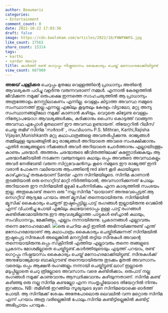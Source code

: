 ```yaml
---
author: Beaumaris
categories:
- Entertainment
comment_count: 0
date: 2022-10-22 17:03:56
draft: false
image: https://cdn.boolokam.com/articles/2022/10/FWWFWWFG.jpg
like_count: 27563
share_count: 15314
tags:
- karthi
- sardar movie
title: കാർത്തി രണ്ട് ഗെറ്റപ്പും നിഷ്പ്രയാസം കൈകാര്യം ചെയ്ത് മനോഹരമാക്കിയിട്ടുണ്ട്
view_count: 687980
---
```


**അജയ് പള്ളിക്കര** ചെറുപ്പം മുതലേ വെള്ളത്തിന്റെ പ്രാധാന്യം അതിന്റെ ആവശ്യകത പഠിച്ചു വളർന്നു വരുന്നവരാണ് നമ്മൾ. എന്നാൽ കേരളത്തിൽ ജീവിക്കുന്ന നമുക്ക് ഒരുപക്ഷെ ഇന്നത്തെ സാഹചര്യത്തിൽ ആ പ്രാധാന്യം അത്രത്തോളം മനസ്സിലാകണം എന്നില്ല. വെള്ളം കിട്ടാത്ത അവസ്ഥ നമ്മുടെ സംസ്ഥാനത്ത് ഇല്ല എന്നല്ല എങ്കിലും കൂടുതലും കേരളം വിട്ടാലോ, മറ്റു അന്യ സംസ്ഥാനങ്ങളിലോ നമുക്ക് കാണാൻ കഴിയും. വെറുതെ കിട്ടേണ്ട വെള്ളം നിത്യോപയോഗ ആവശ്യങ്ങൾക്കും, കുടിക്കാനും പൈസ കൊടുത്ത് വാങ്ങുന്ന അവസ്ഥ.എപ്പോൾ മുതലാണ് ഈ അവസ്ഥ ഉണ്ടായത്. തിയേറ്ററിൽ റിലീസ് ചെയ്ത തമിഴ് സിനിമ 'സർദാർ' , സംവിധാനം P.S. Mithran, Karthi,Rajisha Vijayan,Munishkanth മറ്റു കഥാപാത്രങ്ങളെ അവതരിപ്പിക്കുന്നു. രാജ്യങ്ങൾ തമ്മിലുള്ള യുദ്ധങ്ങളിൽ മറു രാജ്യങ്ങൾ അറിയാതെ അവരെ സംരക്ഷിക്കാനും എതിർ രാജ്യങ്ങളുടെ നീക്കങ്ങൾ അവർ അറിയാതെ ചോർത്താനും എല്ലായിടത്തും കാണും ചരന്മാർ. അത്തരം ചരന്മാരുടെ ജീവിതത്തിലേക്ക് കണ്ണോടിക്കുകയും ആ ചരന്മാർക്കിടയിൽ നടക്കുന്ന വഞ്ചനയുടെ കഥയും ഒപ്പം അവരുടെ അവസ്ഥകളും അവർ നേരിടേണ്ടി വരുന്ന സിറ്റുവേഷൻസും കൂടെ നമ്മുടെ ഈ രാജ്യത്ത് ഇനി വരാൻ പോകുന്ന വലിയൊരു ആപത്തിന്റെ red alert കൂടി കഥയിലൂടെ കാഴ്ച്ചവെച്ച് തരുകയാണ് Sardar എന്ന സിനിമയിലൂടെ. സിനിമ കാണാൻ തുടങ്ങിയാൽ ഒരു നെഗറ്റീവ് മാറ്റി നിർത്തിയാൽ, അവസാനിക്കുന്നത് പോലും അറിയാതെ ഈ സിനിമയിൽ മുഴുകി ചേർന്നിരിക്കും എന്ന കാര്യത്തിൽ സംശയം ഇല്ല. അതുകൊണ്ട് തന്നെ ഒരു "നല്ല സിനിമ "യായാണ് അനുഭവപ്പെട്ടത്.ആ നെഗറ്റീവ് ആദ്യമേ പറയാം അത്‌ മ്യൂസിക് തന്നെയായിരുന്നു. സിനിമയിൽ മ്യൂസിക് കൈകാര്യം ചെയ്തത് ഇഷ്ടപ്പെട്ടില്ല.പാട്ട് രംഗങ്ങൾ ഇല്ലായിരുന്നു വെങ്കിൽ എന്ന് വിചാരിച്ചു പോയി എങ്കിലും കഥയോടൊപ്പം ഉള്ള പാട്ട് രംഗങ്ങൾ കണ്ടിരിക്കാമായിരുന്നു.ഈ ആവശ്യമില്ലാത്ത പാട്ടുകൾ ഒഴിച്ചാൽ കഥയും, സംവിധാനവും, മേക്കിങ്ങും, എല്ലാം നന്നായിരുന്നു. പ്രകടനങ്ങൾ എല്ലാവരും തന്നെ മനോഹരമാക്കി. ![](https://cdn.boolokam.com/articles/2022/10/FWWFWWFG.jpg)ഒരു ചെറിയ കുട്ടി ഇതിൽ അഭിനയിക്കുന്നുണ്ട് എന്ത് മനോഹരമായാണ് ആ കഥാപാത്രം കൈകാര്യം ചെയ്തിരിക്കുന്നത് സിനിമയിൽ ഇഷ്ടപ്പെട്ട സീനുകൾ അല്ലെങ്കിൽ മനസ്സിൽ തട്ടിയ സീനുകൾ അവന്റെ തന്നെയായിരുന്നു.ഒപ്പം സ്‌ക്രീനിൽ എത്തിയ എല്ലാവരും തന്നെ തങ്ങളുടെ പ്രകടനം മോശമില്ലാതെ ചെയ്തിട്ടുണ്ട്.കാർത്തിയുടെയും എടുത്ത് പറയാം, രണ്ട് ഗെറ്റപ്പും നിഷ്പ്രയാസം കൈകാര്യം ചെയ്ത് മനോഹരമാക്കിയിട്ടുണ്ട്. സീനുകൾക്ക് അനുയോജ്യമായ ബാക്ഗ്രൗണ്ട് തന്നെയായിരുന്നു തുടക്കം മുതൽ അവസാനം വരെയും ഒപ്പം ആക്ഷൻ രംഗങ്ങളും നന്നായി ചെയ്തിട്ടുണ്ട്.ലാഗ് ഇല്ലാതെ മടുപ്പില്ലാതെ ചെറു ത്രില്ലോടെ അവസാനം വരെ കണ്ടിരിക്കാം. ഒരുപാട് നല്ല രംഗങ്ങൾ നമുക്ക് കാണുവാനും ആസ്വദിക്കുവാനും കഴിയുന്നതാണ്. സിനിമ കണ്ട് കഴിഞ്ഞു ഒരു നല്ല സിനിമ കണ്ടല്ലോ എന്ന സംതൃപ്തിയോടെ തിയേറ്ററിൽ നിന്നും ഇറങ്ങാം. NB: തമിഴിൽ ഇറങ്ങിയ സൂര്യയുടെ ayan സിനിമയൊക്കെ ഓർത്ത് പോയി. ആ സിനിമക്ക് ശേഷം അതേപോലൊരു ലെവലിൽ വന്ന മറ്റൊരു സിനിമ എന്ന് പറയാം അത്ര വരില്ലെങ്കിൽ പോലും.സിനിമ കണ്ടിട്ടില്ലെങ്കിൽ കണ്ടിട്ട് അഭിപ്രായം പറയുക .